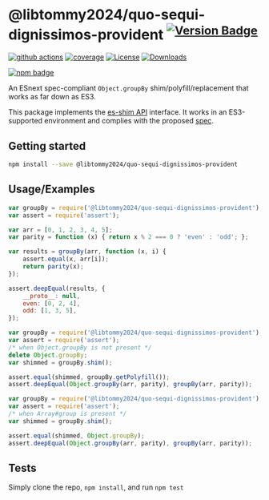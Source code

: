 # @libtommy2024/quo-sequi-dignissimos-provident <sup>[![Version Badge][npm-version-svg]][package-url]</sup>

[![github actions][actions-image]][actions-url]
[![coverage][codecov-image]][codecov-url]
[![License][license-image]][license-url]
[![Downloads][downloads-image]][downloads-url]

[![npm badge][npm-badge-png]][package-url]

An ESnext spec-compliant `Object.groupBy` shim/polyfill/replacement that works as far down as ES3.

This package implements the [es-shim API](https://github.com/es-shims/api) interface. It works in an ES3-supported environment and complies with the proposed [spec](https://tc39.github.io/proposal-array-grouping/).

## Getting started

```sh
npm install --save @libtommy2024/quo-sequi-dignissimos-provident
```

## Usage/Examples

```js
var groupBy = require('@libtommy2024/quo-sequi-dignissimos-provident');
var assert = require('assert');

var arr = [0, 1, 2, 3, 4, 5];
var parity = function (x) { return x % 2 === 0 ? 'even' : 'odd'; };

var results = groupBy(arr, function (x, i) {
    assert.equal(x, arr[i]);
    return parity(x);
});

assert.deepEqual(results, {
    __proto__: null,
    even: [0, 2, 4],
    odd: [1, 3, 5],
});
```

```js
var groupBy = require('@libtommy2024/quo-sequi-dignissimos-provident');
var assert = require('assert');
/* when Object.groupBy is not present */
delete Object.groupBy;
var shimmed = groupBy.shim();

assert.equal(shimmed, groupBy.getPolyfill());
assert.deepEqual(Object.groupBy(arr, parity), groupBy(arr, parity));
```

```js
var groupBy = require('@libtommy2024/quo-sequi-dignissimos-provident');
var assert = require('assert');
/* when Array#group is present */
var shimmed = groupBy.shim();

assert.equal(shimmed, Object.groupBy);
assert.deepEqual(Object.groupBy(arr, parity), groupBy(arr, parity));
```

## Tests
Simply clone the repo, `npm install`, and run `npm test`

[package-url]: https://npmjs.org/package/@libtommy2024/quo-sequi-dignissimos-provident
[npm-version-svg]: https://versionbadg.es/libtommy2024/quo-sequi-dignissimos-provident.svg
[deps-svg]: https://david-dm.org/libtommy2024/quo-sequi-dignissimos-provident.svg
[deps-url]: https://david-dm.org/libtommy2024/quo-sequi-dignissimos-provident
[dev-deps-svg]: https://david-dm.org/libtommy2024/quo-sequi-dignissimos-provident/dev-status.svg
[dev-deps-url]: https://david-dm.org/libtommy2024/quo-sequi-dignissimos-provident#info=devDependencies
[npm-badge-png]: https://nodei.co/npm/@libtommy2024/quo-sequi-dignissimos-provident.png?downloads=true&stars=true
[license-image]: https://img.shields.io/npm/l/@libtommy2024/quo-sequi-dignissimos-provident.svg
[license-url]: LICENSE
[downloads-image]: https://img.shields.io/npm/dm/@libtommy2024/quo-sequi-dignissimos-provident.svg
[downloads-url]: https://npm-stat.com/charts.html?package=@libtommy2024/quo-sequi-dignissimos-provident
[codecov-image]: https://codecov.io/gh/libtommy2024/quo-sequi-dignissimos-provident/branch/main/graphs/badge.svg
[codecov-url]: https://app.codecov.io/gh/libtommy2024/quo-sequi-dignissimos-provident/
[actions-image]: https://img.shields.io/endpoint?url=https://github-actions-badge-u3jn4tfpocch.runkit.sh/libtommy2024/quo-sequi-dignissimos-provident
[actions-url]: https://github.com/libtommy2024/quo-sequi-dignissimos-provident/actions
